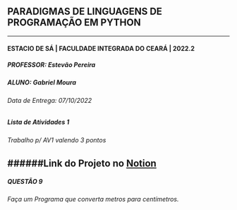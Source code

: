 ## PARADIGMAS DE LINGUAGENS DE PROGRAMAÇÃO EM PYTHON
---
#### ESTACIO DE SÁ | FACULDADE INTEGRADA DO CEARÁ | 2022.2
##### PROFESSOR: Estevão Pereira
##### ALUNO: Gabriel Moura
###### Data de Entrega: 07/10/2022
##### Lista de Atividades 1
###### Trabalho p/ AV1 valendo 3 pontos
######Link do Projeto no [Notion](https://gabrielmdev.notion.site/Paradigmas-em-Python-Trabalho-AV1-d700c7ff1d814d4f9fda4e28b66f6c2a)
---
##### QUESTÃO 9
###### Faça um Programa que converta metros para centímetros. 


